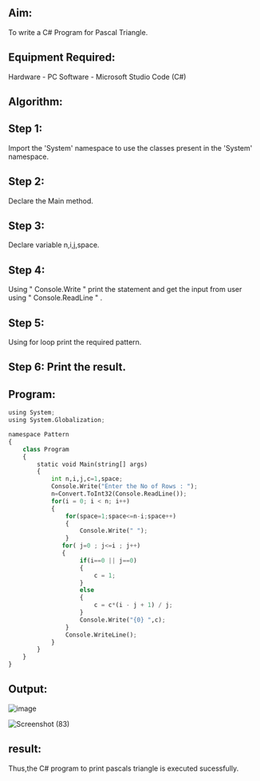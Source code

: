 ## Aim:
To write a C# Program for Pascal Triangle.

## Equipment Required:
Hardware - PC Software - Microsoft Studio Code (C#)

## Algorithm:
## Step 1:
Import the 'System' namespace to use the classes present in the 'System' namespace.

## Step 2:
Declare the Main method.

## Step 3:
Declare variable n,i,j,space.

## Step 4:
Using " Console.Write " print the statement and get the input from user using " Console.ReadLine " .

## Step 5:
Using for loop print the required pattern.

## Step 6: Print the result.

## Program:
```python
using System;
using System.Globalization;

namespace Pattern
{
    class Program
    {
        static void Main(string[] args)
        {
            int n,i,j,c=1,space;
            Console.Write("Enter the No of Rows : ");
            n=Convert.ToInt32(Console.ReadLine());
            for(i = 0; i < n; i++)
            {
                for(space=1;space<=n-i;space++)
                {
                    Console.Write(" ");
                }
               for( j=0 ; j<=i ; j++)
               {
                    if(i==0 || j==0)
                    {
                        c = 1;
                    }
                    else
                    {
                        c = c*(i - j + 1) / j;
                    }
                    Console.Write("{0} ",c);
                }
                Console.WriteLine();
            }
        }
    }
}
```
## Output:
![image](https://github.com/haritha-venkat/C-Pattern/assets/121285701/9ad13be6-fd2f-4b88-a84e-0fa4d4feca81)

![Screenshot (83)](https://github.com/haritha-venkat/C-Pattern/assets/121285701/ce39f3b6-5f66-43e6-aef4-e8ba9ee5e274)

## result:
Thus,the C# program to print pascals triangle is executed sucessfully.
